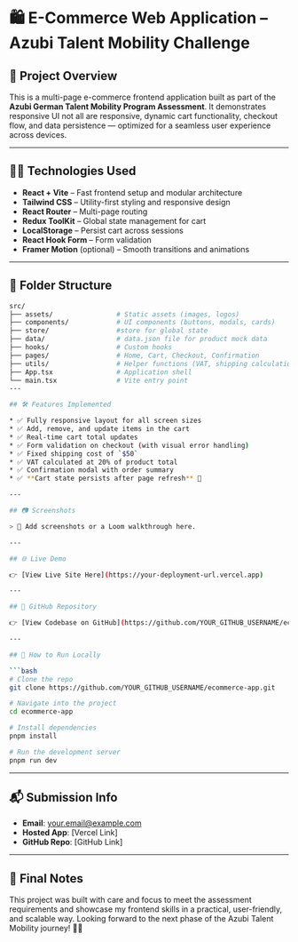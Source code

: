 # 🛍️ E-Commerce Web Application – Azubi Talent Mobility Challenge

## 🚀 Project Overview

This is a multi-page e-commerce frontend application built as part of the **Azubi German Talent Mobility Program Assessment**. It demonstrates responsive UI not all are responsive, dynamic cart functionality, checkout flow, and data persistence — optimized for a seamless user experience across devices.

---

## 🧑‍💻 Technologies Used

- **React + Vite** – Fast frontend setup and modular architecture
- **Tailwind CSS** – Utility-first styling and responsive design
- **React Router** – Multi-page routing
- **Redux ToolKit** – Global state management for cart
- **LocalStorage** – Persist cart across sessions
- **React Hook Form** – Form validation
- **Framer Motion** (optional) – Smooth transitions and animations

---

## 📁 Folder Structure

```bash
src/
├── assets/                # Static assets (images, logos)
├── components/            # UI components (buttons, modals, cards)
├── store/                 #store for global state
├── data/                  # data.json file for product mock data
├── hooks/                 # Custom hooks
├── pages/                 # Home, Cart, Checkout, Confirmation
├── utils/                 # Helper functions (VAT, shipping calculations)
├── App.tsx                # Application shell
└── main.tsx               # Vite entry point
---

## 🛠️ Features Implemented

* ✅ Fully responsive layout for all screen sizes
* ✅ Add, remove, and update items in the cart
* ✅ Real-time cart total updates
* ✅ Form validation on checkout (with visual error handling)
* ✅ Fixed shipping cost of `$50`
* ✅ VAT calculated at 20% of product total
* ✅ Confirmation modal with order summary
* ✅ **Cart state persists after page refresh** 🎉

---

## 📷 Screenshots

> 📸 Add screenshots or a Loom walkthrough here.

---

## 🌐 Live Demo

👉 [View Live Site Here](https://your-deployment-url.vercel.app)

---

## 📎 GitHub Repository

👉 [View Codebase on GitHub](https://github.com/YOUR_GITHUB_USERNAME/ecommerce-app)

---

## 📝 How to Run Locally

```bash
# Clone the repo
git clone https://github.com/YOUR_GITHUB_USERNAME/ecommerce-app.git

# Navigate into the project
cd ecommerce-app

# Install dependencies
pnpm install

# Run the development server
pnpm run dev
```

---

## 📬 Submission Info

* **Email**: [your.email@example.com](mailto:your.email@example.com)
* **Hosted App**: \[Vercel Link]
* **GitHub Repo**: \[GitHub Link]

---

## 🏁 Final Notes

This project was built with care and focus to meet the assessment requirements and showcase my frontend skills in a practical, user-friendly, and scalable way. Looking forward to the next phase of the Azubi Talent Mobility journey! 💼✨

<!-- yasira -->
